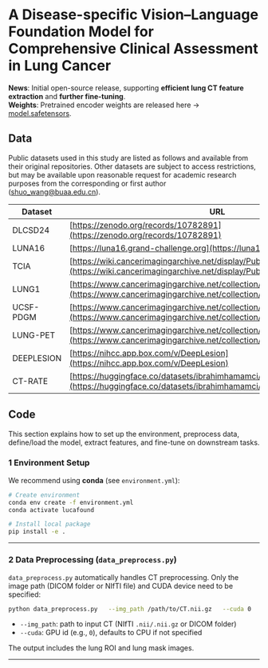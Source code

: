 # A Disease-specific Vision–Language Foundation Model for Comprehensive Clinical Assessment in Lung Cancer

**News**: Initial open-source release, supporting **efficient lung CT feature extraction** and **further fine-tuning**.  
**Weights**: Pretrained encoder weights are released here → [model.safetensors](https://github.com/chengcailiu/LuCaFound/releases/download/weight/model.pt).  

## Data
Public datasets used in this study are listed as follows and available from their original repositories. Other datasets are subject to access restrictions, but may be available upon reasonable request for academic research purposes from the corresponding or first author (shuo_wang@buaa.edu.cn).

| Dataset    | URL                                                                                                                                                  |
| ---------- | ---------------------------------------------------------------------------------------------------------------------------------------------------- |
| DLCSD24    | [https://zenodo.org/records/10782891](https://zenodo.org/records/10782891)                                                                           |
| LUNA16     | [https://luna16.grand-challenge.org](https://luna16.grand-challenge.org/)                                                                            |
| TCIA       | [https://wiki.cancerimagingarchive.net/display/Public/NSCLC+Radiogenomics](https://wiki.cancerimagingarchive.net/display/Public/NSCLC+Radiogenomics) |
| LUNG1      | [https://www.cancerimagingarchive.net/collection/nsclc-radiomics](https://www.cancerimagingarchive.net/collection/nsclc-radiomics)                   |
| UCSF-PDGM  | [https://www.cancerimagingarchive.net/collection/ucsf-pdgm](https://www.cancerimagingarchive.net/collection/ucsf-pdgm)                               |
| LUNG-PET   | [https://www.cancerimagingarchive.net/collection/lung-pet-ct-dx](https://www.cancerimagingarchive.net/collection/lung-pet-ct-dx)                     |
| DEEPLESION | [https://nihcc.app.box.com/v/DeepLesion](https://nihcc.app.box.com/v/DeepLesion)                                                                     |
| CT-RATE    | [https://huggingface.co/datasets/ibrahimhamamci/CT-RATE](https://huggingface.co/datasets/ibrahimhamamci/CT-RATE)                                     |

## Code

This section explains how to set up the environment, preprocess data, define/load the model, extract features, and fine-tune on downstream tasks.  

### 1 Environment Setup

We recommend using **conda** (see `environment.yml`):  

```bash
# Create environment
conda env create -f environment.yml
conda activate lucafound

# Install local package
pip install -e .
```

---

### 2 Data Preprocessing (`data_preprocess.py`)

`data_preprocess.py` automatically handles CT preprocessing. Only the image path (DICOM folder or NIfTI file) and CUDA device need to be specified:  

```bash
python data_preprocess.py   --img_path /path/to/CT.nii.gz   --cuda 0
```

- `--img_path`: path to input CT (NIfTI `.nii/.nii.gz` or DICOM folder)  
- `--cuda`: GPU id (e.g., `0`), defaults to CPU if not specified  

The output includes the lung ROI and lung mask images.

---
